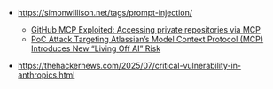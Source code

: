 - https://simonwillison.net/tags/prompt-injection/
  - [GitHub MCP Exploited: Accessing private repositories via MCP](https://invariantlabs.ai/blog/mcp-github-vulnerability)
  - [PoC Attack Targeting Atlassian’s Model Context Protocol (MCP) Introduces New “Living Off AI” Risk](https://www.catonetworks.com/blog/cato-ctrl-poc-attack-targeting-atlassians-mcp/)

- https://thehackernews.com/2025/07/critical-vulnerability-in-anthropics.html

